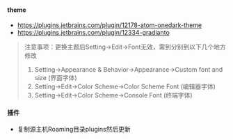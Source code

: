 #### theme
- https://plugins.jetbrains.com/plugin/12178-atom-onedark-theme
- https://plugins.jetbrains.com/plugin/12334-gradianto
> 注意事项：更换主题后Setting->Edit->Font无效，需到分别到以下几个地方修改
> 1. Setting->Appearance & Behavior->Appearance->Custom font and size (界面字体)
> 2. Setting->Edit->Color Scheme->Color Scheme Font (编辑器字体)
> 3. Setting->Edit->Color Scheme->Console Font (终端字体)

#### 插件
- 复制源主机Roaming目录plugins然后更新